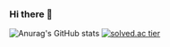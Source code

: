 ### Hi there 👋

<!--
**jake0403/jake0403** is a ✨ _special_ ✨ repository because its `README.md` (this file) appears on your GitHub profile.

Here are some ideas to get you started:

- 🔭 I’m currently working on ...
- 🌱 I’m currently learning ...
- 👯 I’m looking to collaborate on ...
- 🤔 I’m looking for help with ...
- 💬 Ask me about ...
- 📫 How to reach me: ...
- 😄 Pronouns: ...
- ⚡ Fun fact: ...
-->
![Anurag's GitHub stats](https://github-readme-stats.vercel.app/api?username=jake0403&show_icons=true&theme=great-gatsby&hide=issues) [![solved.ac tier](http://mazassumnida.wtf/api/v2/generate_badge?boj=jake0403)](https://solved.ac/jake0403)


